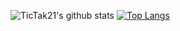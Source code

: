 ![TicTak21's github stats](https://github-readme-stats.vercel.app/api?username=TicTak21&show_icons=true&theme=onedark&count_private=true)
[![Top Langs](https://github-readme-stats.vercel.app/api/top-langs/?username=TicTak21&theme=onedark&layout=compact&langs_count=10)](https://github.com/anuraghazra/github-readme-stats)
